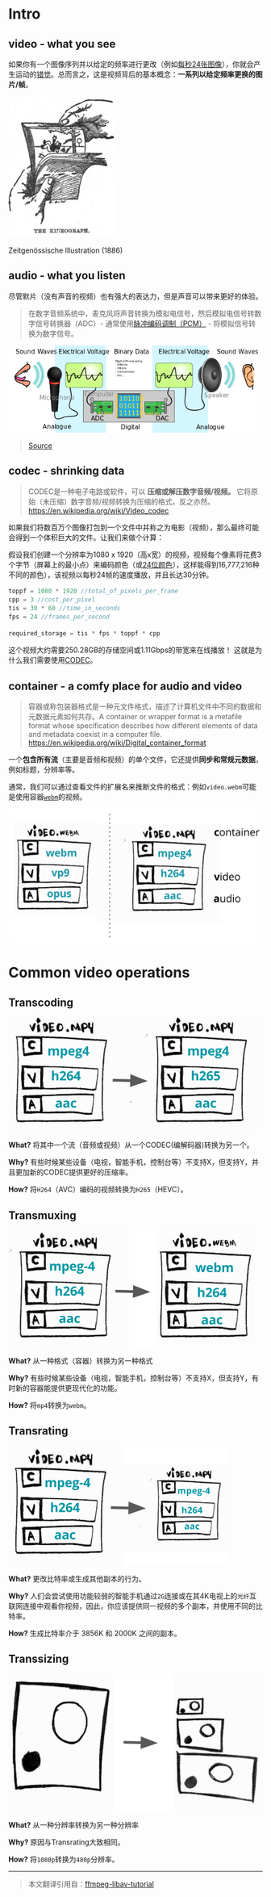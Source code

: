# Intro

## video - what you see

如果你有一个图像序列并以给定的频率进行更改（例如[每秒24张图像](https://www.filmindependent.org/blog/hacking-film-24-frames-per-second/)），你就会产生运动的[错觉](https://en.wikipedia.org/wiki/Persistence_of_vision)。总而言之，这是视频背后的基本概念：**一系列以给定频率更换的图片/帧**。

![flip book](./images/Linnet_kineograph_1886_x280.jpg)

Zeitgenössische Illustration (1886)

## audio - what you listen

尽管默片（没有声音的视频）也有强大的表达力，但是声音可以带来更好的体验。

> 在数字音频系统中，麦克风将声音转换为模拟电信号，然后模拟电信号转数字信号转换器（ADC）- 通常使用[脉冲编码调制（PCM）](https://en.wikipedia.org/wiki/Pulse-code_modulation) - 将模拟信号转换为数字信号。

![audio analog to digital](./images/640px-CPT-Sound-ADC-DAC.svg.png "audio analog to digital")
>[Source](https://commons.wikimedia.org/wiki/File:CPT-Sound-ADC-DAC.svg)

## codec - shrinking data

> CODEC是一种电子电路或软件，可以 **压缩或解压数字音频/视频。** 它将原始（未压缩）数字音频/视频转换为压缩的格式，反之亦然。
> <https://en.wikipedia.org/wiki/Video_codec>

如果我们将数百万个图像打包到一个文件中并称之为电影（视频），那么最终可能会得到一个体积巨大的文件。让我们来做个计算：

假设我们创建一个分辨率为1080 x 1920（高x宽）的视频，视频每个像素将花费3个字节（屏幕上的最小点）来编码颜色（或[24位颜色](https://en.wikipedia.org/wiki/Color_depth#True_color_.2824-bit.29)），这样能得到16,777,216种不同的颜色），该视频以每秒24帧的速度播放，并且长达30分钟。

```c
toppf = 1080 * 1920 //total_of_pixels_per_frame
cpp = 3 //cost_per_pixel
tis = 30 * 60 //time_in_seconds
fps = 24 //frames_per_second

required_storage = tis * fps * toppf * cpp
```

这个视频大约需要250.28GB的存储空间或1.11Gbps的带宽来在线播放！ 这就是为什么我们需要使用[CODEC](https://github.com/leandromoreira/digital_video_introduction#how-does-a-video-codec-work)。

## container - a comfy place for audio and video

> 容器或称包装器格式是一种元文件格式，描述了计算机文件中不同的数据和元数据元素如何共存。A container or wrapper format is a metafile format whose specification describes how different elements of data and metadata coexist in a computer file.
> <https://en.wikipedia.org/wiki/Digital_container_format>

一个**包含所有流**（主要是音频和视频）的单个文件，它还提供**同步和常规元数据**，例如标题，分辨率等。

通常，我们可以通过查看文件的扩展名来推断文件的格式：例如`video.webm`可能是使用容器[`webm`](https://www.webmproject.org/)的视频。

![container](./images/container.png)

# Common video operations

## Transcoding

![transcoding](./images/transcoding.png)

**What?** 将其中一个流（音频或视频）从一个CODEC(编解码器)转换为另一个。

**Why?** 有些时候某些设备（电视，智能手机，控制台等）不支持X，但支持Y，并且更加新的CODEC提供更好的压缩率。

**How?** 将`H264`（AVC）编码的视频转换为`H265`（HEVC）。

## Transmuxing

![transmuxing](./images/transmuxing.png)

**What?** 从一种格式（容器）转换为另一种格式

**Why?** 有些时候某些设备（电视，智能手机，控制台等）不支持X，但支持Y，有时新的容器能提供更现代化的功能。

**How?** 将`mp4`转换为`webm`。

## Transrating

![transrating](./images/transrating.png)

**What?** 更改比特率或生成其他副本的行为。

**Why?** 人们会尝试使用功能较弱的智能手机通过`2G`连接或在其4K电视上的`光纤`互联网连接中观看你视频，因此，你应该提供同一视频的多个副本，并使用不同的比特率。

**How?** 生成比特率介于 3856K 和 2000K 之间的副本。

## Transsizing

![transsizing](./images/transsizing.png)

**What?** 从一种分辨率转换为另一种分辨率

**Why?** 原因与Transrating大致相同。

**How?** 将`1080p`转换为`480p`分辨率。

***
> 本文翻译引用自：[ffmpeg-libav-tutorial](https://github.com/leandromoreira/ffmpeg-libav-tutorial)
